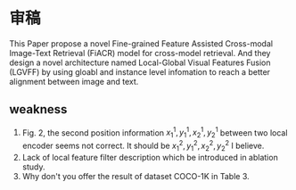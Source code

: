 # 审稿

This Paper propose a novel Fine-grained Feature Assisted Cross-modal Image-Text Retrieval (FiACR) model for cross-model retrieval. And they design a novel architecture named Local-Global Visual Features Fusion (LGVFF) by using gloabl and instance level infomation to reach a better alignment between image and text.

## weakness

1. Fig. 2, the second position information $x_1^1,y_1^1,x_2^1,y_2^1$ between two local encoder seems not correct. It should be $x_1^2,y_1^2,x_2^2,y_2^2$ I believe.
2. Lack of local feature filter description which be introduced in ablation study.
3. Why don't you offer the result of dataset COCO-1K in Table 3.
